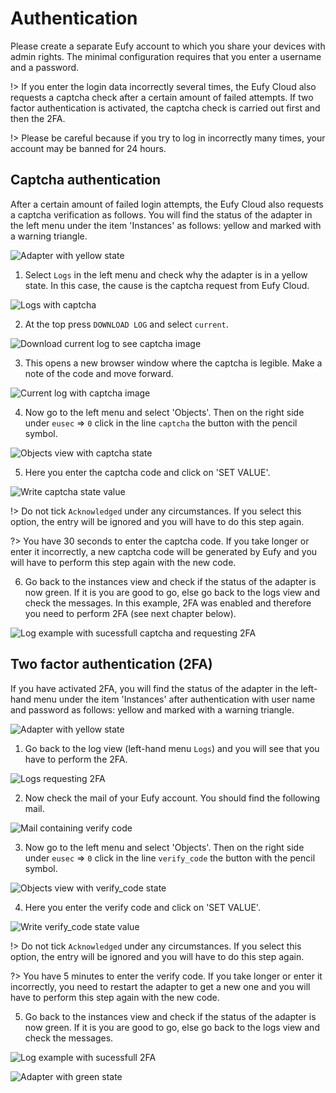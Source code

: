 # Authentication

Please create a separate Eufy account to which you share your devices with admin rights.
The minimal configuration requires that you enter a username and a password.

!> If you enter the login data incorrectly several times, the Eufy Cloud also requests a captcha check after a certain amount of failed attempts. If two factor authentication is activated, the captcha check is carried out first and then the 2FA.

!> Please be careful because if you try to log in incorrectly many times, your account may be banned for 24 hours.

## Captcha authentication

After a certain amount of failed login attempts, the Eufy Cloud also requests a captcha verification as follows.
You will find the status of the adapter in the left menu under the item 'Instances' as follows: yellow and marked with a warning triangle.

  ![Adapter with yellow state](_media/en/install14.png)

1. Select `Logs` in the left menu and check why the adapter is in a yellow state. In this case, the cause is the captcha request from Eufy Cloud.

  ![Logs with captcha](_media/en/auth01.png)

2. At the top press `DOWNLOAD LOG` and select `current`.

  ![Download current log to see captcha image](_media/en/auth02.png)

3. This opens a new browser window where the captcha is legible. Make a note of the code and move forward.

  ![Current log with captcha image](_media/en/auth03.png)

4. Now go to the left menu and select 'Objects'. Then on the right side under `eusec` => `0` click in the line `captcha` the button with the pencil symbol.

  ![Objects view with captcha state](_media/en/auth04.png)

5. Here you enter the captcha code and click on 'SET VALUE'.

  ![Write captcha state value](_media/en/auth05.png)

  !> Do not tick `Acknowledged` under any circumstances. If you select this option, the entry will be ignored and you will have to do this step again.

  ?> You have 30 seconds to enter the captcha code. If you take longer or enter it incorrectly, a new captcha code will be generated by Eufy and you will have to perform this step again with the new code.

6. Go back to the instances view and check if the status of the adapter is now green. If it is you are good to go, else go back to the logs view and check the messages.
In this example, 2FA was enabled and therefore you need to perform 2FA (see next chapter below).

  ![Log example with sucessfull captcha and requesting 2FA](_media/en/auth06.png)

## Two factor authentication (2FA)

If you have activated 2FA, you will find the status of the adapter in the left-hand menu under the item 'Instances' after authentication with user name and password as follows: yellow and marked with a warning triangle.

  ![Adapter with yellow state](_media/en/install14.png)

1. Go back to the log view (left-hand menu `Logs`) and you will see that you have to perform the 2FA.

  ![Logs requesting 2FA](_media/en/auth06.png)

2. Now check the mail of your Eufy account. You should find the following mail.

  ![Mail containing verify code](_media/en/auth07.png)

3. Now go to the left menu and select 'Objects'. Then on the right side under `eusec` => `0` click in the line `verify_code` the button with the pencil symbol.

  ![Objects view with verify_code state](_media/en/auth08.png)

4. Here you enter the verify code and click on 'SET VALUE'.

  ![Write verify_code state value](_media/en/auth09.png)

  !> Do not tick `Acknowledged` under any circumstances. If you select this option, the entry will be ignored and you will have to do this step again.

  ?> You have 5 minutes to enter the verify code. If you take longer or enter it incorrectly, you need to restart the adapter to get a new one and you will have to perform this step again with the new code.

5. Go back to the instances view and check if the status of the adapter is now green. If it is you are good to go, else go back to the logs view and check the messages.

  ![Log example with sucessfull 2FA](_media/en/auth10.png)

  ![Adapter with green state](_media/en/install13.png)